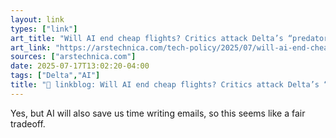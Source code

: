 ```yaml
---
layout: link
types: ["link"]
art_title: "Will AI end cheap flights? Critics attack Delta’s “predatory” AI pricing."
art_link: "https://arstechnica.com/tech-policy/2025/07/will-ai-end-cheap-flights-critics-attack-deltas-predatory-ai-pricing/"
sources: ["arstechnica.com"]
date: 2025-07-17T13:02:20-04:00
tags: ["Delta","AI"]
title: "🔗 linkblog: Will AI end cheap flights? Critics attack Delta’s “predatory” AI pricing."
---
```

Yes, but AI will also save us time writing emails, so this seems like a fair tradeoff.